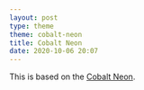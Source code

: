 ```yaml
---
layout: post
type: theme
theme: cobalt-neon
title: Cobalt Neon
date: 2020-10-06 20:07
---
```


This is based on the [Cobalt Neon](https://github.com/lysyi3m/macos-terminal-themes#cobalt-neon-download).

